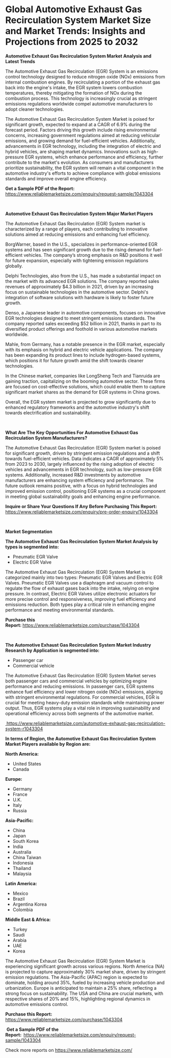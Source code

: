 <p><h1>Global Automotive Exhaust Gas Recirculation System Market Size and Market Trends: Insights and Projections from 2025 to 2032</h1></p><p><strong>Automotive Exhaust Gas Recirculation System Market Analysis and Latest Trends</strong></p>
<p><p>The Automotive Exhaust Gas Recirculation (EGR) System is an emissions control technology designed to reduce nitrogen oxide (NOx) emissions from internal combustion engines. By recirculating a portion of the exhaust gas back into the engine's intake, the EGR system lowers combustion temperatures, thereby mitigating the formation of NOx during the combustion process. This technology is increasingly crucial as stringent emissions regulations worldwide compel automotive manufacturers to adopt cleaner technologies.</p><p>The Automotive Exhaust Gas Recirculation System Market is poised for significant growth, expected to expand at a CAGR of 6.9% during the forecast period. Factors driving this growth include rising environmental concerns, increasing government regulations aimed at reducing vehicular emissions, and growing demand for fuel-efficient vehicles. Additionally, advancements in EGR technology, including the integration of electric and hybrid vehicles, are shaping market dynamics. Innovations such as high-pressure EGR systems, which enhance performance and efficiency, further contribute to the market's evolution. As consumers and manufacturers prioritize sustainability, the EGR system will remain a vital component in the automotive industry's efforts to achieve compliance with global emissions standards and improve overall engine efficiency.</p></p>
<p><strong>Get a Sample PDF of the Report:&nbsp;</strong> <a href="https://www.reliablemarketsize.com/enquiry/request-sample/1043304?utm_campaign=2634&utm_medium=2&utm_source=Github&utm_content=ia&utm_term=22032025&utm_id=automotive-exhaust-gas-recirculation-system">https://www.reliablemarketsize.com/enquiry/request-sample/1043304</a></p>
<p>&nbsp;</p>
<p><strong>Automotive Exhaust Gas Recirculation System Major Market Players</strong></p>
<p><p>The Automotive Exhaust Gas Recirculation (EGR) System market is characterized by a range of players, each contributing to innovative solutions aimed at reducing emissions and enhancing fuel efficiency. </p><p>BorgWarner, based in the U.S., specializes in performance-oriented EGR systems and has seen significant growth due to the rising demand for fuel-efficient vehicles. The company’s strong emphasis on R&D positions it well for future expansion, especially with tightening emission regulations globally.</p><p>Delphi Technologies, also from the U.S., has made a substantial impact on the market with its advanced EGR solutions. The company reported sales revenues of approximately $4.3 billion in 2021, driven by an increasing focus on sustainable technologies in the automotive sector. Delphi's integration of software solutions with hardware is likely to foster future growth.</p><p>Denso, a Japanese leader in automotive components, focuses on innovative EGR technologies designed to meet stringent emissions standards. The company reported sales exceeding $52 billion in 2021, thanks in part to its diversified product offerings and foothold in various automotive markets worldwide. </p><p>Mahle, from Germany, has a notable presence in the EGR market, especially with its emphasis on hybrid and electric vehicle applications. The company has been expanding its product lines to include hydrogen-based systems, which positions it for future growth amid the shift towards cleaner technologies.</p><p>In the Chinese market, companies like LongSheng Tech and Tianruida are gaining traction, capitalizing on the booming automotive sector. These firms are focused on cost-effective solutions, which could enable them to capture significant market shares as the demand for EGR systems in China grows.</p><p>Overall, the EGR system market is projected to grow significantly due to enhanced regulatory frameworks and the automotive industry's shift towards electrification and sustainability.</p></p>
<p>&nbsp;</p>
<p><strong>What Are The Key Opportunities For Automotive Exhaust Gas Recirculation System Manufacturers?</strong></p>
<p><p>The Automotive Exhaust Gas Recirculation (EGR) System market is poised for significant growth, driven by stringent emission regulations and a shift towards fuel-efficient vehicles. Data indicates a CAGR of approximately 5% from 2023 to 2030, largely influenced by the rising adoption of electric vehicles and advancements in EGR technology, such as low-pressure EGR systems. Additionally, increased R&D investments by automotive manufacturers are enhancing system efficiency and performance. The future outlook remains positive, with a focus on hybrid technologies and improved emission control, positioning EGR systems as a crucial component in meeting global sustainability goals and enhancing engine performance.</p></p>
<p><strong>Inquire or Share Your Questions If Any Before Purchasing This Report:</strong> <a href="https://www.reliablemarketsize.com/enquiry/pre-order-enquiry/1043304?utm_campaign=2634&utm_medium=2&utm_source=Github&utm_content=ia&utm_term=22032025&utm_id=automotive-exhaust-gas-recirculation-system">https://www.reliablemarketsize.com/enquiry/pre-order-enquiry/1043304</a></p>
<p>&nbsp;</p>
<p><strong>Market Segmentation</strong></p>
<p><strong>The Automotive Exhaust Gas Recirculation System Market Analysis by types is segmented into:</strong></p>
<p><ul><li>Pneumatic EGR Valve</li><li>Electric EGR Valve</li></ul></p>
<p><p>The Automotive Exhaust Gas Recirculation (EGR) System Market is categorized mainly into two types: Pneumatic EGR Valves and Electric EGR Valves. Pneumatic EGR Valves use a diaphragm and vacuum control to regulate the flow of exhaust gases back into the intake, relying on engine pressure. In contrast, Electric EGR Valves utilize electronic actuators for more precise control and responsiveness, improving fuel efficiency and emissions reduction. Both types play a critical role in enhancing engine performance and meeting environmental standards.</p></p>
<p><strong>Purchase this Report:&nbsp;</strong><a href="https://www.reliablemarketsize.com/purchase/1043304?utm_campaign=2634&utm_medium=2&utm_source=Github&utm_content=ia&utm_term=22032025&utm_id=automotive-exhaust-gas-recirculation-system">https://www.reliablemarketsize.com/purchase/1043304</a></p>
<p>&nbsp;</p>
<p><strong>The Automotive Exhaust Gas Recirculation System Market Industry Research by Application is segmented into:</strong></p>
<p><ul><li>Passenger car</li><li>Commercial vehicle</li></ul></p>
<p><p>The Automotive Exhaust Gas Recirculation (EGR) System Market serves both passenger cars and commercial vehicles by optimizing engine performance and reducing emissions. In passenger cars, EGR systems enhance fuel efficiency and lower nitrogen oxide (NOx) emissions, aligning with stringent environmental regulations. For commercial vehicles, EGR is crucial for meeting heavy-duty emission standards while maintaining power output. Thus, EGR systems play a vital role in improving sustainability and operational efficiency across both segments of the automotive market.</p></p>
<p><a href="https://www.reliablemarketsize.com/automotive-exhaust-gas-recirculation-system-r1043304?utm_campaign=2634&utm_medium=2&utm_source=Github&utm_content=ia&utm_term=22032025&utm_id=automotive-exhaust-gas-recirculation-system">&nbsp;https://www.reliablemarketsize.com/automotive-exhaust-gas-recirculation-system-r1043304</a></p>
<p><strong>In terms of Region, the Automotive Exhaust Gas Recirculation System Market Players available by Region are:</strong></p>
<p>
    <p> <strong> North America: </strong>
        <ul>
            <li>United States</li>
            <li>Canada</li>
        </ul>
        </p> 
    <p> <strong> Europe: </strong>
        <ul>
            <li>Germany</li>
            <li>France</li>
            <li>U.K.</li>
            <li>Italy</li>
            <li>Russia</li>
        </ul>
        </p> 
    <p> <strong> Asia-Pacific: </strong>
        <ul>
            <li>China</li>
            <li>Japan</li>
            <li>South Korea</li>
            <li>India</li>
            <li>Australia</li>
            <li>China Taiwan</li>
            <li>Indonesia</li>
            <li>Thailand</li>
            <li>Malaysia</li>
        </ul>
        </p> 
    <p> <strong> Latin America: </strong>
        <ul>
            <li>Mexico</li>
            <li>Brazil</li>
            <li>Argentina Korea</li>
            <li>Colombia</li>
        </ul>
        </p> 
    <p> <strong> Middle East & Africa: </strong>
        <ul>
            <li>Turkey</li>
            <li>Saudi</li>
            <li>Arabia</li>
            <li>UAE</li>
            <li>Korea</li>
        </ul>
    </p>
    </p>
<p><p>The Automotive Exhaust Gas Recirculation (EGR) System Market is experiencing significant growth across various regions. North America (NA) is projected to capture approximately 30% market share, driven by stringent emission regulations. The Asia-Pacific (APAC) region is expected to dominate, holding around 35%, fueled by increasing vehicle production and urbanization. Europe is anticipated to maintain a 25% share, reflecting a strong focus on sustainability. The USA and China are crucial markets, with respective shares of 20% and 15%, highlighting regional dynamics in automotive emissions control.</p></p>
<p><strong>Purchase this Report: </strong><a href="https://www.reliablemarketsize.com/purchase/1043304?utm_campaign=2634&utm_medium=2&utm_source=Github&utm_content=ia&utm_term=22032025&utm_id=automotive-exhaust-gas-recirculation-system">https://www.reliablemarketsize.com/purchase/1043304</a></p>
<p>&nbsp;<strong>Get a Sample PDF of the Report:&nbsp;&nbsp;</strong><a href="https://www.reliablemarketsize.com/enquiry/request-sample/1043304?utm_campaign=2634&utm_medium=2&utm_source=Github&utm_content=ia&utm_term=22032025&utm_id=automotive-exhaust-gas-recirculation-system">https://www.reliablemarketsize.com/enquiry/request-sample/1043304</a></p>
<p><strong></strong></p>
<p>Check more reports on <a href="https://www.reliablemarketsize.com/?utm_campaign=2634&utm_medium=2&utm_source=Github&utm_content=ia&utm_term=22032025&utm_id=automotive-exhaust-gas-recirculation-system">https://www.reliablemarketsize.com/</a></p>